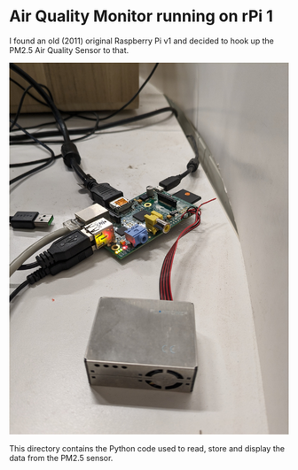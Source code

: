 # Air Quality Monitor running on rPi 1

I found an old (2011) original Raspberry Pi v1 and decided to hook up the PM2.5 Air Quality Sensor to that.

![rpi](resources/rpi.jpg)

This directory contains the Python code used to read, store and display the data from the PM2.5 sensor.
